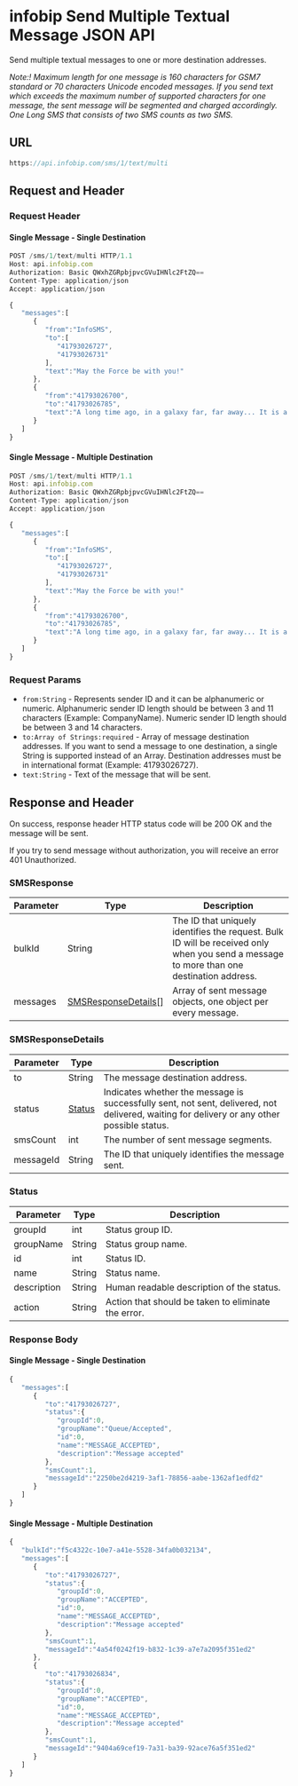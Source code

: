 # infobip Send Multiple Textual Message JSON API

Send multiple textual messages to one or more destination addresses.

*Note:! Maximum length for one message is 160 characters for GSM7 standard or 70 characters Unicode encoded messages. If you send text which exceeds the maximum number of supported characters for one message, the sent message will be segmented and charged accordingly. One Long SMS that consists of two SMS counts as two SMS.*

## URL
```js
https://api.infobip.com/sms/1/text/multi
```

## Request and Header

### Request Header

#### Single Message - Single Destination
```js
POST /sms/1/text/multi HTTP/1.1
Host: api.infobip.com
Authorization: Basic QWxhZGRpbjpvcGVuIHNlc2FtZQ==
Content-Type: application/json
Accept: application/json

{  
   "messages":[  
      {  
         "from":"InfoSMS",
         "to":[  
            "41793026727",
            "41793026731"
         ],
         "text":"May the Force be with you!"
      },
      {  
         "from":"41793026700",
         "to":"41793026785",
         "text":"A long time ago, in a galaxy far, far away... It is a period of civil war. Rebel spaceships, striking from a hidden base, have won their first victory against the evil Galactic Empire."
      }
   ]
}
```

#### Single Message - Multiple Destination
```js
POST /sms/1/text/multi HTTP/1.1
Host: api.infobip.com
Authorization: Basic QWxhZGRpbjpvcGVuIHNlc2FtZQ==
Content-Type: application/json
Accept: application/json

{  
   "messages":[  
      {  
         "from":"InfoSMS",
         "to":[  
            "41793026727",
            "41793026731"
         ],
         "text":"May the Force be with you!"
      },
      {  
         "from":"41793026700",
         "to":"41793026785",
         "text":"A long time ago, in a galaxy far, far away... It is a period of civil war. Rebel spaceships, striking from a hidden base, have won their first victory against the evil Galactic Empire."
      }
   ]
}
``` 

### Request Params
- `from:String` - Represents sender ID and it can be alphanumeric or numeric. Alphanumeric sender ID length should be between 3 and 11 characters (Example: CompanyName). Numeric sender ID length should be between 3 and 14 characters.
- `to:Array of Strings:required` - Array of message destination addresses. If you want to send a message to one destination, a single String is supported instead of an Array. Destination addresses must be in international format (Example: 41793026727).
- `text:String` - Text of the message that will be sent.


## Response and Header
On success, response header HTTP status code will be 200 OK and the message will be sent.

If you try to send message without authorization, you will receive an error 401 Unauthorized.

### SMSResponse
Parameter | Type  |  Description
--- | --- | ---
bulkId | String | The ID that uniquely identifies the request. Bulk ID will be received only when you send a message to more than one destination address.
messages  |  [SMSResponseDetails[]](#smsresponsedetails)  |  Array of sent message objects, one object per every message.

### SMSResponseDetails
Parameter  | Type  |  Description
--- | --- | ---
to | String | The message destination address.
status | [Status](#status) | Indicates whether the message is successfully sent, not sent, delivered, not delivered, waiting for delivery or any other possible status.
smsCount  |  int | The number of sent message segments.
messageId |  String | The ID that uniquely identifies the message sent.

### Status
Parameter  | Type |   Description
--- | --- | ---
groupId | int | Status group ID.
groupName  |  String | Status group name.
id | int | Status ID.
name  |  String | Status name.
description | String | Human readable description of the status.
action | String | Action that should be taken to eliminate the error.

### Response Body

#### Single Message - Single Destination
```js
{  
   "messages":[  
      {  
         "to":"41793026727",
         "status":{  
            "groupId":0,
            "groupName":"Queue/Accepted",
            "id":0,
            "name":"MESSAGE_ACCEPTED",
            "description":"Message accepted"
         },
         "smsCount":1,
         "messageId":"2250be2d4219-3af1-78856-aabe-1362af1edfd2"
      }
   ]
}
```

#### Single Message - Multiple Destination
```js
{  
   "bulkId":"f5c4322c-10e7-a41e-5528-34fa0b032134",
   "messages":[  
      {  
         "to":"41793026727",
         "status":{  
            "groupId":0,
            "groupName":"ACCEPTED",
            "id":0,
            "name":"MESSAGE_ACCEPTED",
            "description":"Message accepted"
         },
         "smsCount":1,
         "messageId":"4a54f0242f19-b832-1c39-a7e7a2095f351ed2"
      },
      {  
         "to":"41793026834",
         "status":{  
            "groupId":0,
            "groupName":"ACCEPTED",
            "id":0,
            "name":"MESSAGE_ACCEPTED",
            "description":"Message accepted"
         },
         "smsCount":1,
         "messageId":"9404a69cef19-7a31-ba39-92ace76a5f351ed2"
      }
   ]
}
```
